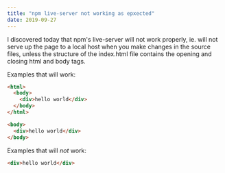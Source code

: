 ```yaml
---
title: "npm live-server not working as epxected"
date: 2019-09-27
---
```

I discovered today that npm's live-server will not work properly, ie. will not serve up the page to a local host when you make changes in the source files, unless the structure of the index.html file contains the opening and closing html and body tags.

Examples that will work:

````html
<html>
  <body>
    <div>hello world</div>
  </body>
</html>
````

````html
<body>
  <div>hello world</div>
</body>
````

Examples that will *not* work:

````html
<div>hello world</div>
````


